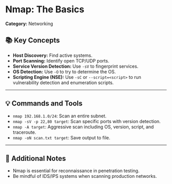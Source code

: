 # Nmap: The Basics

**Category:** Networking


## 📚 Key Concepts

- **Host Discovery:** Find active systems.
- **Port Scanning:** Identify open TCP/UDP ports.
- **Service Version Detection:** Use `-sV` to fingerprint services.
- **OS Detection:** Use `-O` to try to determine the OS.
- **Scripting Engine (NSE):** Use `-sC` or `--script=<script>` to run vulnerability detection and enumeration scripts.

---

## 💡 Commands and Tools

- `nmap 192.168.1.0/24`: Scan an entire subnet.
- `nmap -sV -p 22,80 target`: Scan specific ports with version detection.
- `nmap -A target`: Aggressive scan including OS, version, script, and traceroute.
- `nmap -oN scan.txt target`: Save output to file.

---

## 📌 Additional Notes

- Nmap is essential for reconnaissance in penetration testing.
- Be mindful of IDS/IPS systems when scanning production networks.

